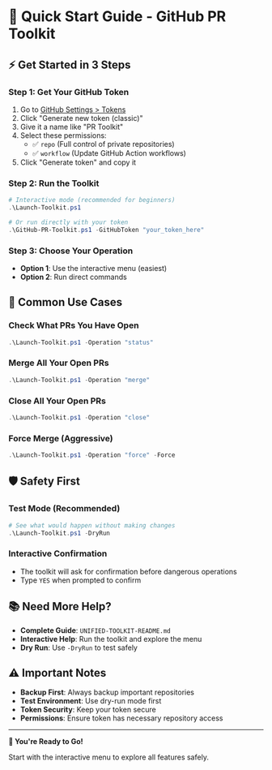 # 🚀 Quick Start Guide - GitHub PR Toolkit

## ⚡ **Get Started in 3 Steps**

### **Step 1: Get Your GitHub Token**
1. Go to [GitHub Settings > Tokens](https://github.com/settings/tokens)
2. Click "Generate new token (classic)"
3. Give it a name like "PR Toolkit"
4. Select these permissions:
   - ✅ `repo` (Full control of private repositories)
   - ✅ `workflow` (Update GitHub Action workflows)
5. Click "Generate token" and copy it

### **Step 2: Run the Toolkit**
```powershell
# Interactive mode (recommended for beginners)
.\Launch-Toolkit.ps1

# Or run directly with your token
.\GitHub-PR-Toolkit.ps1 -GitHubToken "your_token_here"
```

### **Step 3: Choose Your Operation**
- **Option 1**: Use the interactive menu (easiest)
- **Option 2**: Run direct commands

## 🎯 **Common Use Cases**

### **Check What PRs You Have Open**
```powershell
.\Launch-Toolkit.ps1 -Operation "status"
```

### **Merge All Your Open PRs**
```powershell
.\Launch-Toolkit.ps1 -Operation "merge"
```

### **Close All Your Open PRs**
```powershell
.\Launch-Toolkit.ps1 -Operation "close"
```

### **Force Merge (Aggressive)**
```powershell
.\Launch-Toolkit.ps1 -Operation "force" -Force
```

## 🛡️ **Safety First**

### **Test Mode (Recommended)**
```powershell
# See what would happen without making changes
.\Launch-Toolkit.ps1 -DryRun
```

### **Interactive Confirmation**
- The toolkit will ask for confirmation before dangerous operations
- Type `YES` when prompted to confirm

## 📚 **Need More Help?**

- **Complete Guide**: `UNIFIED-TOOLKIT-README.md`
- **Interactive Help**: Run the toolkit and explore the menu
- **Dry Run**: Use `-DryRun` to test safely

## ⚠️ **Important Notes**

- **Backup First**: Always backup important repositories
- **Test Environment**: Use dry-run mode first
- **Token Security**: Keep your token secure
- **Permissions**: Ensure token has necessary repository access

---

**🎉 You're Ready to Go!** 

Start with the interactive menu to explore all features safely.
